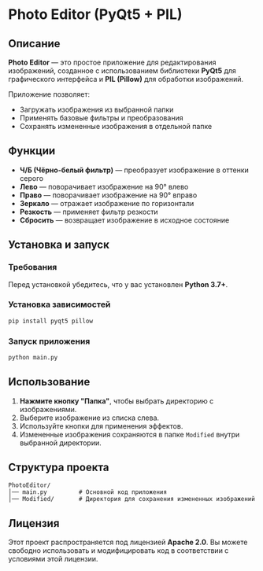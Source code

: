 # Photo Editor (PyQt5 + PIL)

## Описание
**Photo Editor** — это простое приложение для редактирования изображений, созданное с использованием библиотеки **PyQt5** для графического интерфейса и **PIL (Pillow)** для обработки изображений.

Приложение позволяет:
- Загружать изображения из выбранной папки
- Применять базовые фильтры и преобразования
- Сохранять измененные изображения в отдельной папке

## Функции
- **Ч/Б (Чёрно-белый фильтр)** — преобразует изображение в оттенки серого
- **Лево** — поворачивает изображение на 90° влево
- **Право** — поворачивает изображение на 90° вправо
- **Зеркало** — отражает изображение по горизонтали
- **Резкость** — применяет фильтр резкости
- **Сбросить** — возвращает изображение в исходное состояние

## Установка и запуск
### Требования
Перед установкой убедитесь, что у вас установлен **Python 3.7+**.

### Установка зависимостей
```sh
pip install pyqt5 pillow
```

### Запуск приложения
```sh
python main.py
```

## Использование
1. **Нажмите кнопку "Папка"**, чтобы выбрать директорию с изображениями.
2. Выберите изображение из списка слева.
3. Используйте кнопки для применения эффектов.
4. Измененные изображения сохраняются в папке `Modified` внутри выбранной директории.

## Структура проекта
```
PhotoEditor/
│── main.py         # Основной код приложения
│── Modified/       # Директория для сохранения измененных изображений
```

## Лицензия
Этот проект распространяется под лицензией **Apache 2.0**. Вы можете свободно использовать и модифицировать код в соответствии с условиями этой лицензии.

